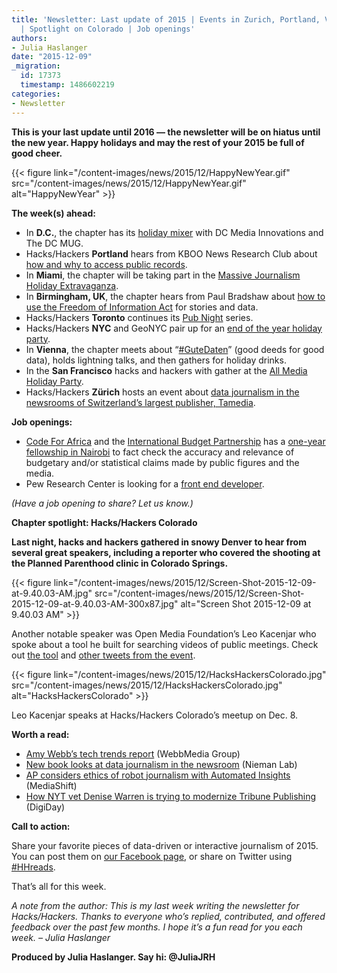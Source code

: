 ```yaml
---
title: 'Newsletter: Last update of 2015 | Events in Zurich, Portland, Vienna and more
  | Spotlight on Colorado | Job openings'
authors:
- Julia Haslanger
date: "2015-12-09"
_migration:
  id: 17373
  timestamp: 1486602219
categories:
- Newsletter
---
```


**This is your last update until 2016 — the newsletter will be on hiatus until the new year. Happy holidays and may the rest of your 2015 be full of good cheer.**

{{< figure link="/content-images/news/2015/12/HappyNewYear.gif" src="/content-images/news/2015/12/HappyNewYear.gif" alt="HappyNewYear" >}}

**The week(s) ahead:**

  * In **D.C.**, the chapter has its [holiday mixer][1] with DC Media Innovations and The DC MUG. 
  * Hacks/Hackers **Portland** hears from KBOO News Research Club about [how and why to access public records][2]. 
  * In **Miami**, the chapter will be taking part in the [Massive Journalism Holiday Extravaganza][3]. 
  * In **Birmingham, UK**, the chapter hears from Paul Bradshaw about [how to use the Freedom of Information Act][4] for stories and data. 
  * Hacks/Hackers **Toronto** continues its [Pub Night][5] series. 
  * Hacks/Hackers **NYC** and GeoNYC pair up for an [end of the year holiday party][6]. 
  * In **Vienna**, the chapter meets about “[#GuteDaten][7]” (good deeds for good data), holds lightning talks, and then gathers for holiday drinks. 
  * In the **San Francisco** hacks and hackers with gather at the [All Media Holiday Party][8].
  * Hacks/Hackers **Zürich** hosts an event about [data journalism in the newsrooms of Switzerland&#8217;s largest publisher, Tamedia][9].

**Job openings:**

  * [Code For Africa][10] and the [International Budget Partnership][11] has a [one-year fellowship in Nairobi][12] to fact check the accuracy and relevance of budgetary and/or statistical claims made by public figures and the media.
  * Pew Research Center is looking for a [front end developer][13].

_(Have a job opening to share? Let us know.)_

**Chapter spotlight: Hacks/Hackers Colorado**

**Last night, hacks and hackers gathered in snowy Denver to hear from several great speakers, including a reporter who covered the shooting at the Planned Parenthood clinic in Colorado Springs.**

{{< figure link="/content-images/news/2015/12/Screen-Shot-2015-12-09-at-9.40.03-AM.jpg" src="/content-images/news/2015/12/Screen-Shot-2015-12-09-at-9.40.03-AM-300x87.jpg" alt="Screen Shot 2015-12-09 at 9.40.03 AM" >}}

Another notable speaker was Open Media Foundation’s Leo Kacenjar who spoke about a tool he built for searching videos of public meetings. Check out [the tool][14] and [other tweets from the event][15].  

{{< figure link="/content-images/news/2015/12/HacksHackersColorado.jpg" src="/content-images/news/2015/12/HacksHackersColorado.jpg" alt="HacksHackersColorado" >}}

Leo Kacenjar speaks at Hacks/Hackers Colorado’s meetup on Dec. 8.

**Worth a read:**

  * [Amy Webb’s tech trends report][16] (WebbMedia Group)
  * [New book looks at data journalism in the newsroom][17] (Nieman Lab) 
  * [AP considers ethics of robot journalism with Automated Insights][18] (MediaShift)
  * [How NYT vet Denise Warren is trying to modernize Tribune Publishing][19] (DigiDay)

**Call to action:**

Share your favorite pieces of data-driven or interactive journalism of 2015. You can post them on [our Facebook page][20], or share on Twitter using [#HHreads][21].

That’s all for this week.

_A note from the author: This is my last week writing the newsletter for Hacks/Hackers. Thanks to everyone who’s replied, contributed, and offered feedback over the past few months. I hope it’s a fun read for you each week. &#8211; Julia Haslanger_

**Produced by Julia Haslanger. Say hi: @JuliaJRH**

 [1]: http://www.meetup.com/Hacks-Hackers-DC/events/226866386/
 [2]: http://www.meetup.com/HacksHackersPDX/events/227152601/
 [3]: http://www.meetup.com/Hacks-Hackers-Miami/events/226699928/
 [4]: http://www.meetup.com/Hacks-Hackers-Birmingham/events/227182235/
 [5]: http://www.meetup.com/Hacks-Hackers-Toronto/events/225210634/
 [6]: http://www.meetup.com/hacks-hackers-nyc/events/227231753/
 [7]: http://www.meetup.com/Hacks-Hackers-Vienna/events/227189558/
 [8]: http://www.meetup.com/hacksandhackers/events/227281070/
 [9]: http://www.meetup.com/Hacks-Hackers-Zurich/events/227160418/
 [10]: https://www.facebook.com/CodeForAfrica/
 [11]: https://www.facebook.com/InternationalBudgetPartnership/
 [12]: http://opportunities.codeforafrica.org/fact-check-fellowship-kenya/
 [13]: http://www.pewresearch.org/about/careers/front-end-developer-javascriptangular/
 [14]: http://www.shesaidhesaidproject.org/
 [15]: https://twitter.com/HacksHackersCO
 [16]: http://webbmediagroup.com/2016-trends
 [17]: http://www.niemanlab.org/2015/12/collaboration-computer-help-and-coding-a-new-book-looks-at-data-journalism-in-the-newsroom/
 [18]: http://mediashift.org/2015/12/the-ap-considers-ethics-of-robot-journalism-with-automated-insights/
 [19]: http://digiday.com/publishers/new-york-times-vet-denise-warren-trying-modernize-tribune-publishing/
 [20]: https://www.facebook.com/HacksHackers/
 [21]: https://twitter.com/search?q=%23hhreads